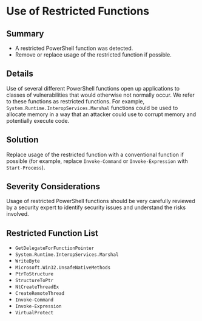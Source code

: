 # Use of Restricted Functions

## Summary

-   A restricted PowerShell function was detected.
-   Remove or replace usage of the restricted function if possible.

## Details

Use of several different PowerShell functions open up applications to classes of
vulnerabilities that would otherwise not normally occur. We refer to these
functions as restricted functions. For example,
`System.Runtime.InteropServices.Marshal` functions could be used to allocate
memory in a way that an attacker could use to corrupt memory and potentially
execute code.

## Solution

Replace usage of the restricted function with a conventional function if
possible (for example, replace `Invoke-Command` or `Invoke-Expression` with
`Start-Process`).

## Severity Considerations

Usage of restricted PowerShell functions should be very carefully reviewed by a
security expert to identify security issues and understand the risks involved.

## Restricted Function List

-   `GetDelegateForFunctionPointer`
-   `System.Runtime.InteropServices.Marshal`
-   `WriteByte`
-   `Microsoft.Win32.UnsafeNativeMethods`
-   `PtrToStructure`
-   `StructureToPtr`
-   `NtCreateThreadEx`
-   `CreateRemoteThread`
-   `Invoke-Command`
-   `Invoke-Expression`
-   `VirtualProtect`
